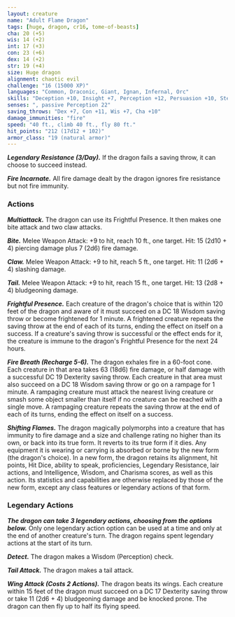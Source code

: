 ```yaml
---
layout: creature
name: "Adult Flame Dragon"
tags: [huge, dragon, cr16, tome-of-beasts]
cha: 20 (+5)
wis: 14 (+2)
int: 17 (+3)
con: 23 (+6)
dex: 14 (+2)
str: 19 (+4)
size: Huge dragon
alignment: chaotic evil
challenge: "16 (15000 XP)"
languages: "Common, Draconic, Giant, Ignan, Infernal, Orc"
skills: "Deception +10, Insight +7, Perception +12, Persuasion +10, Stealth +7"
senses: ", passive Perception 22"
saving_throws: "Dex +7, Con +11, Wis +7, Cha +10"
damage_immunities: "fire"
speed: "40 ft., climb 40 ft., fly 80 ft."
hit_points: "212 (17d12 + 102)"
armor_class: "19 (natural armor)"
---
```


***Legendary Resistance (3/Day).*** If the dragon fails a saving throw, it can choose to succeed instead.

***Fire Incarnate.*** All fire damage dealt by the dragon ignores fire resistance but not fire immunity.

### Actions

***Multiattack.*** The dragon can use its Frightful Presence. It then makes one bite attack and two claw attacks.

***Bite.*** Melee Weapon Attack: +9 to hit, reach 10 ft., one target. Hit: 15 (2d10 + 4) piercing damage plus 7 (2d6) fire damage.

***Claw.*** Melee Weapon Attack: +9 to hit, reach 5 ft., one target. Hit: 11 (2d6 + 4) slashing damage.

***Tail.*** Melee Weapon Attack: +9 to hit, reach 15 ft., one target. Hit: 13 (2d8 + 4) bludgeoning damage.

***Frightful Presence.*** Each creature of the dragon's choice that is within 120 feet of the dragon and aware of it must succeed on a DC 18 Wisdom saving throw or become frightened for 1 minute. A frightened creature repeats the saving throw at the end of each of its turns, ending the effect on itself on a success. If a creature's saving throw is successful or the effect ends for it, the creature is immune to the dragon's Frightful Presence for the next 24 hours.

***Fire Breath (Recharge 5-6).*** The dragon exhales fire in a 60-foot cone. Each creature in that area takes 63 (18d6) fire damage, or half damage with a successful DC 19 Dexterity saving throw. Each creature in that area must also succeed on a DC 18 Wisdom saving throw or go on a rampage for 1 minute. A rampaging creature must attack the nearest living creature or smash some object smaller than itself if no creature can be reached with a single move. A rampaging creature repeats the saving throw at the end of each of its turns, ending the effect on itself on a success.

***Shifting Flames.*** The dragon magically polymorphs into a creature that has immunity to fire damage and a size and challenge rating no higher than its own, or back into its true form. It reverts to its true form if it dies. Any equipment it is wearing or carrying is absorbed or borne by the new form (the dragon's choice). In a new form, the dragon retains its alignment, hit points, Hit Dice, ability to speak, proficiencies, Legendary Resistance, lair actions, and Intelligence, Wisdom, and Charisma scores, as well as this action. Its statistics and capabilities are otherwise replaced by those of the new form, except any class features or legendary actions of that form.

### Legendary Actions

***The dragon can take 3 legendary actions, choosing from the options below.*** Only one legendary action option can be used at a time and only at the end of another creature's turn. The dragon regains spent legendary actions at the start of its turn.

***Detect.*** The dragon makes a Wisdom (Perception) check.

***Tail Attack.*** The dragon makes a tail attack.

***Wing Attack (Costs 2 Actions).*** The dragon beats its wings. Each creature within 15 feet of the dragon must succeed on a DC 17 Dexterity saving throw or take 11 (2d6 + 4) bludgeoning damage and be knocked prone. The dragon can then fly up to half its flying speed.

